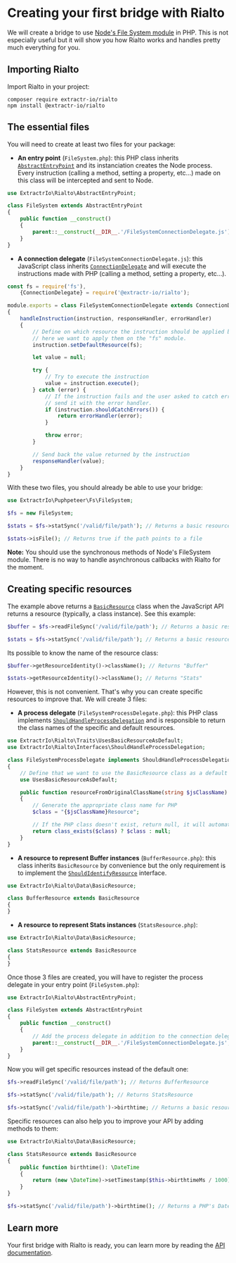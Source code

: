 # Creating your first bridge with Rialto

We will create a bridge to use [Node's File System module](https://nodejs.org/api/fs.html) in PHP. This is not especially useful but it will show you how Rialto works and handles pretty much everything for you.

## Importing Rialto

Import Rialto in your project:

```
composer require extractr-io/rialto
npm install @extractr-io/rialto
```

## The essential files

You will need to create at least two files for your package:

- **An entry point** (`FileSystem.php`): this PHP class inherits [`AbstractEntryPoint`](../src/AbstractEntryPoint.php) and its instanciation creates the Node process. Every instruction (calling a method, setting a property, etc…) made on this class will be intercepted and sent to Node.

```php
use ExtractrIo\Rialto\AbstractEntryPoint;

class FileSystem extends AbstractEntryPoint
{
    public function __construct()
    {
        parent::__construct(__DIR__.'/FileSystemConnectionDelegate.js');
    }
}
```

- **A connection delegate** (`FileSystemConnectionDelegate.js`): this JavaScript class inherits [`ConnectionDelegate`](../src/node-process/ConnectionDelegate.js) and will execute the instructions made with PHP (calling a method, setting a property, etc…).

```js
const fs = require('fs'),
    {ConnectionDelegate} = require('@extractr-io/rialto');

module.exports = class FileSystemConnectionDelegate extends ConnectionDelegate
{
    handleInstruction(instruction, responseHandler, errorHandler)
    {
        // Define on which resource the instruction should be applied by default,
        // here we want to apply them on the "fs" module.
        instruction.setDefaultResource(fs);

        let value = null;

        try {
            // Try to execute the instruction
            value = instruction.execute();
        } catch (error) {
            // If the instruction fails and the user asked to catch errors (see the `tryCatch` property in the API),
            // send it with the error handler.
            if (instruction.shouldCatchErrors()) {
                return errorHandler(error);
            }

            throw error;
        }

        // Send back the value returned by the instruction
        responseHandler(value);
    }
}
```

With these two files, you should already be able to use your bridge:

```php
use ExtractrIo\Puphpeteer\Fs\FileSystem;

$fs = new FileSystem;

$stats = $fs->statSync('/valid/file/path'); // Returns a basic resource representing a Stats instance

$stats->isFile(); // Returns true if the path points to a file
```

**Note:** You should use the synchronous methods of Node's FileSystem module. There is no way to handle asynchronous callbacks with Rialto for the moment.

## Creating specific resources

The example above returns a [`BasicResource`](../src/Data/BasicResource.php) class when the JavaScript API returns a resource (typically, a class instance). See this example:

```php
$buffer = $fs->readFileSync('/valid/file/path'); // Returns a basic resource representing a Buffer instance

$stats = $fs->statSync('/valid/file/path'); // Returns a basic resource representing a Stats instance
```

Its possible to know the name of the resource class:

```php
$buffer->getResourceIdentity()->className(); // Returns "Buffer"

$stats->getResourceIdentity()->className(); // Returns "Stats"
```

However, this is not convenient. That's why you can create specific resources to improve that. We will create 3 files:

- **A process delegate** (`FileSystemProcessDelegate.php`): this PHP class implements [`ShouldHandleProcessDelegation`](../src/Interfaces/ShouldHandleProcessDelegation.php) and is responsible to return the class names of the specific and default resources.

```php
use ExtractrIo\Rialto\Traits\UsesBasicResourceAsDefault;
use ExtractrIo\Rialto\Interfaces\ShouldHandleProcessDelegation;

class FileSystemProcessDelegate implements ShouldHandleProcessDelegation
{
    // Define that we want to use the BasicResource class as a default if resourceFromOriginalClassName() returns null
    use UsesBasicResourceAsDefault;

    public function resourceFromOriginalClassName(string $jsClassName): ?string
    {
        // Generate the appropriate class name for PHP
        $class = "{$jsClassName}Resource";

        // If the PHP class doesn't exist, return null, it will automatically create a basic resource.
        return class_exists($class) ? $class : null;
    }
}
```

- **A resource to represent Buffer instances** (`BufferResource.php`): this class inherits `BasicResource` by convenience but the only requirement is to implement the [`ShouldIdentifyResource`](../src/Interfaces/ShouldIdentifyResource.php) interface.

```php
use ExtractrIo\Rialto\Data\BasicResource;

class BufferResource extends BasicResource
{
}
```

- **A resource to represent Stats instances** (`StatsResource.php`):

```php
use ExtractrIo\Rialto\Data\BasicResource;

class StatsResource extends BasicResource
{
}
```

Once those 3 files are created, you will have to register the process delegate in your entry point (`FileSystem.php`):

```php
use ExtractrIo\Rialto\AbstractEntryPoint;

class FileSystem extends AbstractEntryPoint
{
    public function __construct()
    {
        // Add the process delegate in addition to the connection delegate
        parent::__construct(__DIR__.'/FileSystemConnectionDelegate.js', new FileSystemProcessDelegate);
    }
}
```

Now you will get specific resources instead of the default one:

```php
$fs->readFileSync('/valid/file/path'); // Returns BufferResource

$fs->statSync('/valid/file/path'); // Returns StatsResource

$fs->statSync('/valid/file/path')->birthtime; // Returns a basic resource representing a Date instance
```

Specific resources can also help you to improve your API by adding methods to them:

```php
use ExtractrIo\Rialto\Data\BasicResource;

class StatsResource extends BasicResource
{
    public function birthtime(): \DateTime
    {
        return (new \DateTime)->setTimestamp($this->birthtimeMs / 1000);
    }
}
```

```php
$fs->statSync('/valid/file/path')->birthtime(); // Returns a PHP's DateTime instance
```

## Learn more

Your first bridge with Rialto is ready, you can learn more by reading the [API documentation](api.md).
